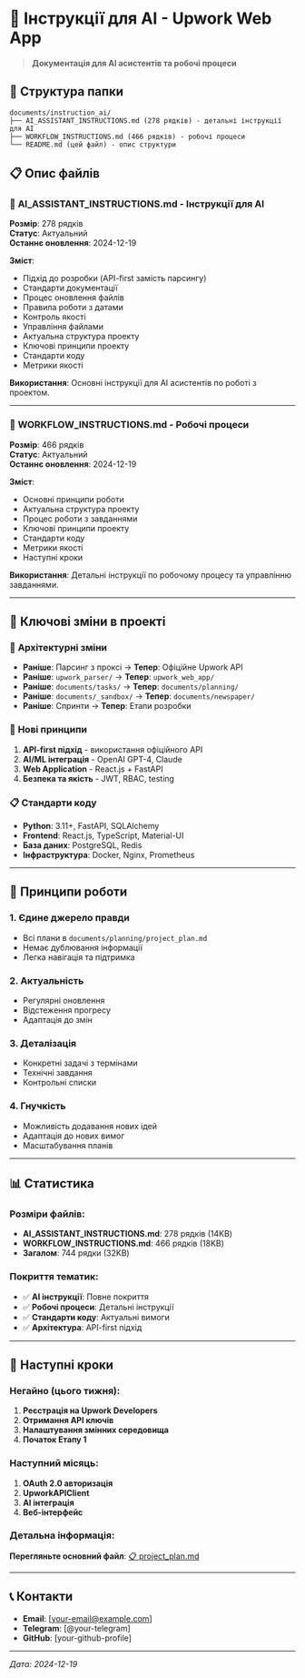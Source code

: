 # 🤖 Інструкції для AI - Upwork Web App

> **Документація для AI асистентів та робочі процеси**

## 📁 Структура папки

```
documents/instruction_ai/
├── AI_ASSISTANT_INSTRUCTIONS.md (278 рядків) - детальні інструкції для AI
├── WORKFLOW_INSTRUCTIONS.md (466 рядків) - робочі процеси
└── README.md (цей файл) - опис структури
```

## 📋 Опис файлів

### 🤖 **AI_ASSISTANT_INSTRUCTIONS.md** - Інструкції для AI
**Розмір**: 278 рядків  
**Статус**: Актуальний  
**Останнє оновлення**: 2024-12-19

**Зміст**:
- Підхід до розробки (API-first замість парсингу)
- Стандарти документації
- Процес оновлення файлів
- Правила роботи з датами
- Контроль якості
- Управління файлами
- Актуальна структура проекту
- Ключові принципи проекту
- Стандарти коду
- Метрики якості

**Використання**: Основні інструкції для AI асистентів по роботі з проектом.

---

### 🔄 **WORKFLOW_INSTRUCTIONS.md** - Робочі процеси
**Розмір**: 466 рядків  
**Статус**: Актуальний  
**Останнє оновлення**: 2024-12-19

**Зміст**:
- Основні принципи роботи
- Актуальна структура проекту
- Процес роботи з завданнями
- Ключові принципи проекту
- Стандарти коду
- Метрики якості
- Наступні кроки

**Використання**: Детальні інструкції по робочому процесу та управлінню завданнями.

---

## 🎯 Ключові зміни в проекті

### 🔄 **Архітектурні зміни**
- **Раніше**: Парсинг з проксі → **Тепер**: Офіційне Upwork API
- **Раніше**: `upwork_parser/` → **Тепер**: `upwork_web_app/`
- **Раніше**: `documents/tasks/` → **Тепер**: `documents/planning/`
- **Раніше**: `documents/_sandbox/` → **Тепер**: `documents/newspaper/`
- **Раніше**: Спринти → **Тепер**: Етапи розробки

### 🚀 **Нові принципи**
1. **API-first підхід** - використання офіційного API
2. **AI/ML інтеграція** - OpenAI GPT-4, Claude
3. **Web Application** - React.js + FastAPI
4. **Безпека та якість** - JWT, RBAC, testing

### 📋 **Стандарти коду**
- **Python**: 3.11+, FastAPI, SQLAlchemy
- **Frontend**: React.js, TypeScript, Material-UI
- **База даних**: PostgreSQL, Redis
- **Інфраструктура**: Docker, Nginx, Prometheus

---

## 🎯 Принципи роботи

### 1. **Єдине джерело правди**
- Всі плани в `documents/planning/project_plan.md`
- Немає дублювання інформації
- Легка навігація та підтримка

### 2. **Актуальність**
- Регулярні оновлення
- Відстеження прогресу
- Адаптація до змін

### 3. **Деталізація**
- Конкретні задачі з термінами
- Технічні завдання
- Контрольні списки

### 4. **Гнучкість**
- Можливість додавання нових ідей
- Адаптація до нових вимог
- Масштабування планів

---

## 📊 Статистика

### Розміри файлів:
- **AI_ASSISTANT_INSTRUCTIONS.md**: 278 рядків (14KB)
- **WORKFLOW_INSTRUCTIONS.md**: 466 рядків (18KB)
- **Загалом**: 744 рядки (32KB)

### Покриття тематик:
- ✅ **AI інструкції**: Повне покриття
- ✅ **Робочі процеси**: Детальні інструкції
- ✅ **Стандарти коду**: Актуальні вимоги
- ✅ **Архітектура**: API-first підхід

---

## 🚀 Наступні кроки

### Негайно (цього тижня):
1. **Реєстрація на Upwork Developers**
2. **Отримання API ключів**
3. **Налаштування змінних середовища**
4. **Початок Етапу 1**

### Наступний місяць:
1. **OAuth 2.0 авторизація**
2. **UpworkAPIClient**
3. **AI інтеграція**
4. **Веб-інтерфейс**

### Детальна інформація:
**Перегляньте основний файл**: [📋 project_plan.md](../planning/project_plan.md)

---

## 📞 Контакти

- **Email**: [your-email@example.com]
- **Telegram**: [@your-telegram]
- **GitHub**: [your-github-profile]

---

*Дата: 2024-12-19* 
